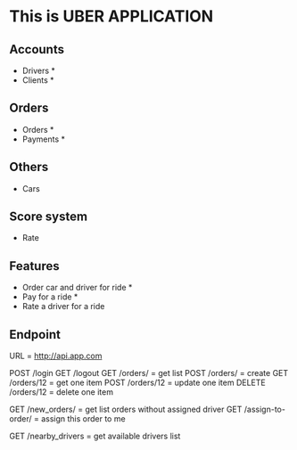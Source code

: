 # This is UBER APPLICATION

## Accounts
- Drivers *
- Clients *

## Orders
- Orders *
- Payments *

## Others
- Cars

## Score system
- Rate


## Features
- Order car and driver for ride *
- Pay for a ride *
- Rate a driver for a ride

## Endpoint
URL = http://api.app.com
 
POST /login
GET /logout
GET /orders/ = get list
POST /orders/ = create
GET /orders/12 = get one item
POST /orders/12 = update one item
DELETE /orders/12 = delete one item

GET /new_orders/ = get list orders without assigned driver
GET /assign-to-order/<id> = assign this order to me
    
GET /nearby_drivers = get available drivers list